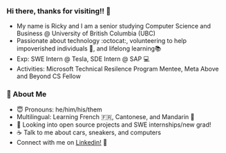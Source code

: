 ### Hi there, thanks for visiting!! 👋
- My name is Ricky and I am a senior studying Computer Science and Business @ University of British Columbia (UBC)
- Passionate about technology :octocat:, volunteering to help impoverished individuals 🌱, and lifelong learning📚
- Exp: SWE Intern @ Tesla, SDE Intern @ SAP 💻
- Activities: Microsoft Technical Resilence Program Mentee, Meta Above and Beyond CS Fellow

### 📘 About Me
- 😇   Pronouns: he/him/his/them
- Multilingual: Learning French 🇫🇷, Cantonese, and Mandarin 🍊 
- 📂   Looking into open source projects and SWE internships/new grad!
- ☕   Talk to me about cars, sneakers, and computers
- Connect with me on [Linkedin!](https://www.linkedin.com/in/rickylai248/ "Ricky Lai Linkedin") 🔗
